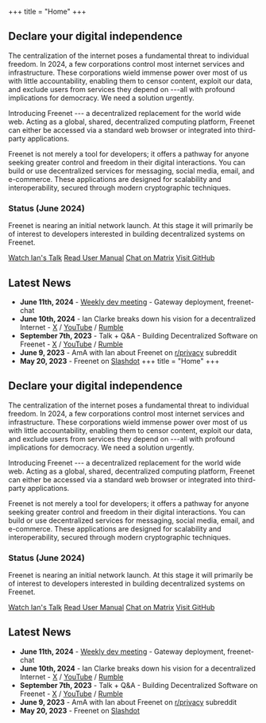 +++
title = "Home"
+++

## Declare your digital independence

The centralization of the internet poses a fundamental threat to individual freedom. In 2024, a few corporations control most internet services and infrastructure. These corporations wield immense power over most of us with little accountability, enabling them to censor content, exploit our data, and exclude users from services they depend on ---all with profound implications for democracy. We need a solution urgently.

Introducing Freenet --- a decentralized replacement for the world wide web. Acting as a global, shared, decentralized computing platform, Freenet can either be accessed via a standard web browser or integrated into third-party applications.

Freenet is not merely a tool for developers; it offers a pathway for anyone seeking greater control and freedom in their digital interactions. You can build or use decentralized services for messaging, social media, email, and e-commerce. These applications are designed for scalability and interoperability, secured through modern cryptographic techniques.

### Status (June 2024)

Freenet is nearing an initial network launch. At this stage it will primarily be of interest to developers interested in building decentralized systems on Freenet.

[Watch Ian's Talk](https://youtu.be/yBtyNIqZios?si=vnFje0OQFYkni7NZ)
[Read User Manual](https://docs.freenet.org/)
[Chat on Matrix](https://matrix.to/#/#freenet-locutus:matrix.org)
[Visit GitHub](https://github.com/freenet/freenet-core)

## Latest News

- **June 11th, 2024** - [Weekly dev meeting](https://freenet.org/blog/1127/weekly-dev-meeting---gateway-deployment-freenet-chat.html) - Gateway deployment, freenet-chat
- **June 10th, 2024** - Ian Clarke breaks down his vision for a decentralized Internet - [X](https://x.com/FreenetOrg/status/1800261209096077710) / [YouTube](https://youtu.be/enTAromEeHo?si=r7PY0i4EY-9ezbkI) / [Rumble](https://rumble.com/v50yavb-ian-clarke-breaks-down-his-vision-for-a-decentralized-internet.html)
- **September 7th, 2023** - Talk + Q&A - Building Decentralized Software on Freenet - [X](https://twitter.com/FreenetOrg/status/1704994853887643912) / [YouTube](https://youtu.be/yBtyNIqZios?si=jYYgRFylAsZklYQ0) / [Rumble](https://rumble.com/v3joywo-ian-clarke-explains-the-next-generation-of-freenet.html)
- **June 9, 2023** - AmA with Ian about Freenet on [r/privacy](https://www.reddit.com/r/privacy/comments/14565vr/ama_ian_clarke_creator_of_freenet_2023_a_dropin/) subreddit
- **May 20, 2023** - Freenet on [Slashdot](https://yro.slashdot.org/story/23/05/20/1947259/freenet-2023-a-drop-in-decentralized-replacement-for-the-web---and-more)
+++
title = "Home"
+++

## Declare your digital independence

The centralization of the internet poses a fundamental threat to individual freedom. In 2024, a few corporations control most internet services and infrastructure. These corporations wield immense power over most of us with little accountability, enabling them to censor content, exploit our data, and exclude users from services they depend on ---all with profound implications for democracy. We need a solution urgently.

Introducing Freenet --- a decentralized replacement for the world wide web. Acting as a global, shared, decentralized computing platform, Freenet can either be accessed via a standard web browser or integrated into third-party applications.

Freenet is not merely a tool for developers; it offers a pathway for anyone seeking greater control and freedom in their digital interactions. You can build or use decentralized services for messaging, social media, email, and e-commerce. These applications are designed for scalability and interoperability, secured through modern cryptographic techniques.

### Status (June 2024)

Freenet is nearing an initial network launch. At this stage it will primarily be of interest to developers interested in building decentralized systems on Freenet.

[Watch Ian's Talk](https://youtu.be/yBtyNIqZios?si=vnFje0OQFYkni7NZ)
[Read User Manual](https://docs.freenet.org/)
[Chat on Matrix](https://matrix.to/#/#freenet-locutus:matrix.org)
[Visit GitHub](https://github.com/freenet/freenet-core)

## Latest News

- **June 11th, 2024** - [Weekly dev meeting](https://freenet.org/blog/1127/weekly-dev-meeting---gateway-deployment-freenet-chat.html) - Gateway deployment, freenet-chat
- **June 10th, 2024** - Ian Clarke breaks down his vision for a decentralized Internet - [X](https://x.com/FreenetOrg/status/1800261209096077710) / [YouTube](https://youtu.be/enTAromEeHo?si=r7PY0i4EY-9ezbkI) / [Rumble](https://rumble.com/v50yavb-ian-clarke-breaks-down-his-vision-for-a-decentralized-internet.html)
- **September 7th, 2023** - Talk + Q&A - Building Decentralized Software on Freenet - [X](https://twitter.com/FreenetOrg/status/1704994853887643912) / [YouTube](https://youtu.be/yBtyNIqZios?si=jYYgRFylAsZklYQ0) / [Rumble](https://rumble.com/v3joywo-ian-clarke-explains-the-next-generation-of-freenet.html)
- **June 9, 2023** - AmA with Ian about Freenet on [r/privacy](https://www.reddit.com/r/privacy/comments/14565vr/ama_ian_clarke_creator_of_freenet_2023_a_dropin/) subreddit
- **May 20, 2023** - Freenet on [Slashdot](https://yro.slashdot.org/story/23/05/20/1947259/freenet-2023-a-drop-in-decentralized-replacement-for-the-web---and-more)

